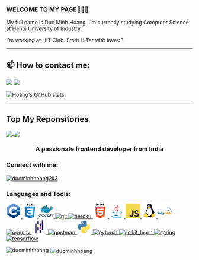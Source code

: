 ### WELCOME TO MY PAGE👋👋👋
My full name is Duc Minh Hoang. I'm currently studying Computer Science at Hanoi University of Industry. 

I'm working at HIT Club. From HITer with love<3
<hr>

<h2> 📫 How to contact me: </h2>

[![](https://ssl.gstatic.com/ui/v1/icons/mail/rfr/logo_gmail_lockup_default_1x_r5.png)](https://www.google.com/ducminhhoangkhmt2) [![](https://static.xx.fbcdn.net/rsrc.php/yT/r/aGT3gskzWBf.ico?_nc_eui2=AeGLysfdT3pDUcnvqoVNjMyrrSiY817De8atKJjzXsN7xgbVCaq5DyChrd-yK4XJUGgQajkZjl4nUei8jQa_Pq-k)](https://www.facebook.com/ducminhhoang2003/) 


![Hoang's GitHub stats](https://github-readme-stats.vercel.app/api?username=ducminhhoang&show_icons=true&theme=radical)

<hr>
<h2>Top My Reponsitories</h2>

<a href="https://github.com/ducminhhoang/HIT_AI_2023">
  <img align="center" src="https://github-readme-stats.anuraghazra1.vercel.app/api/pin/?username=ducminhhoang&repo=HIT_AI_2023&theme=dracula" />
</a>
<a href="https://github.com/ducminhhoang/BTL_HIT_WEB">
  <img align="center" src="https://github-readme-stats.anuraghazra1.vercel.app/api/pin/?username=ducminhhoang&repo=BTL_HIT_WEB&theme=dracula" />
</a>

<h3 align="center">A passionate frontend developer from India</h3>

<h3 align="left">Connect with me:</h3>
<p align="left">
<a href="https://fb.com/ducminhhoang2k3" target="blank"><img align="center" src="https://raw.githubusercontent.com/rahuldkjain/github-profile-readme-generator/master/src/images/icons/Social/facebook.svg" alt="ducminhhoang2k3" height="30" width="40" /></a>
</p>

<h3 align="left">Languages and Tools:</h3>
<p align="left"> <a href="https://www.w3schools.com/cpp/" target="_blank" rel="noreferrer"> <img src="https://raw.githubusercontent.com/devicons/devicon/master/icons/cplusplus/cplusplus-original.svg" alt="cplusplus" width="40" height="40"/> </a> <a href="https://www.w3schools.com/css/" target="_blank" rel="noreferrer"> <img src="https://raw.githubusercontent.com/devicons/devicon/master/icons/css3/css3-original-wordmark.svg" alt="css3" width="40" height="40"/> </a> <a href="https://www.docker.com/" target="_blank" rel="noreferrer"> <img src="https://raw.githubusercontent.com/devicons/devicon/master/icons/docker/docker-original-wordmark.svg" alt="docker" width="40" height="40"/> </a> <a href="https://git-scm.com/" target="_blank" rel="noreferrer"> <img src="https://www.vectorlogo.zone/logos/git-scm/git-scm-icon.svg" alt="git" width="40" height="40"/> </a> <a href="https://heroku.com" target="_blank" rel="noreferrer"> <img src="https://www.vectorlogo.zone/logos/heroku/heroku-icon.svg" alt="heroku" width="40" height="40"/> </a> <a href="https://www.w3.org/html/" target="_blank" rel="noreferrer"> <img src="https://raw.githubusercontent.com/devicons/devicon/master/icons/html5/html5-original-wordmark.svg" alt="html5" width="40" height="40"/> </a> <a href="https://www.java.com" target="_blank" rel="noreferrer"> <img src="https://raw.githubusercontent.com/devicons/devicon/master/icons/java/java-original.svg" alt="java" width="40" height="40"/> </a> <a href="https://developer.mozilla.org/en-US/docs/Web/JavaScript" target="_blank" rel="noreferrer"> <img src="https://raw.githubusercontent.com/devicons/devicon/master/icons/javascript/javascript-original.svg" alt="javascript" width="40" height="40"/> </a> <a href="https://www.linux.org/" target="_blank" rel="noreferrer"> <img src="https://raw.githubusercontent.com/devicons/devicon/master/icons/linux/linux-original.svg" alt="linux" width="40" height="40"/> </a> <a href="https://www.mysql.com/" target="_blank" rel="noreferrer"> <img src="https://raw.githubusercontent.com/devicons/devicon/master/icons/mysql/mysql-original-wordmark.svg" alt="mysql" width="40" height="40"/> </a> <a href="https://opencv.org/" target="_blank" rel="noreferrer"> <img src="https://www.vectorlogo.zone/logos/opencv/opencv-icon.svg" alt="opencv" width="40" height="40"/> </a> <a href="https://pandas.pydata.org/" target="_blank" rel="noreferrer"> <img src="https://raw.githubusercontent.com/devicons/devicon/2ae2a900d2f041da66e950e4d48052658d850630/icons/pandas/pandas-original.svg" alt="pandas" width="40" height="40"/> </a> <a href="https://postman.com" target="_blank" rel="noreferrer"> <img src="https://www.vectorlogo.zone/logos/getpostman/getpostman-icon.svg" alt="postman" width="40" height="40"/> </a> <a href="https://www.python.org" target="_blank" rel="noreferrer"> <img src="https://raw.githubusercontent.com/devicons/devicon/master/icons/python/python-original.svg" alt="python" width="40" height="40"/> </a> <a href="https://pytorch.org/" target="_blank" rel="noreferrer"> <img src="https://www.vectorlogo.zone/logos/pytorch/pytorch-icon.svg" alt="pytorch" width="40" height="40"/> </a> <a href="https://scikit-learn.org/" target="_blank" rel="noreferrer"> <img src="https://upload.wikimedia.org/wikipedia/commons/0/05/Scikit_learn_logo_small.svg" alt="scikit_learn" width="40" height="40"/> </a> <a href="https://spring.io/" target="_blank" rel="noreferrer"> <img src="https://www.vectorlogo.zone/logos/springio/springio-icon.svg" alt="spring" width="40" height="40"/> </a> <a href="https://www.tensorflow.org" target="_blank" rel="noreferrer"> <img src="https://www.vectorlogo.zone/logos/tensorflow/tensorflow-icon.svg" alt="tensorflow" width="40" height="40"/> </a> </p>

<p><img align="left" src="https://github-readme-stats.vercel.app/api/top-langs?username=ducminhhoang&show_icons=true&locale=en&layout=compact" alt="ducminhhoang" /></p>

<p>&nbsp;<img align="center" src="https://github-readme-stats.vercel.app/api?username=ducminhhoang&show_icons=true&locale=en" alt="ducminhhoang" /></p>
